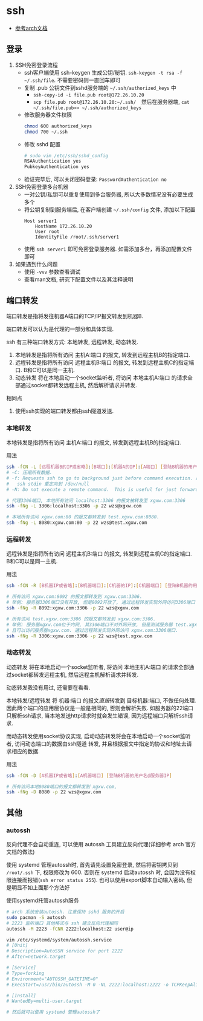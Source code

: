 # ssh
- [参考arch文档](https://wiki.archlinux.org/index.php/Secure_Shell_(简体中文))

## 登录
1. SSH免密登录流程
    - ssh客户端使用 ssh-keygen 生成公钥/秘钥. `ssh-keygen -t rsa -f ~/.ssh/file`. 不需要密码则一直回车即可
    - 复制 .pub 公钥文件到sshd服务端的 `~/.ssh/authorized_keys` 中
        - `ssh-copy-id -i file.pub root@172.26.10.20`
        - `scp file.pub root@172.26.10.20:~/.ssh/`　然后在服务器端, `cat ~/.ssh/file.pub>> ~/.ssh/authorized_keys`
    - 修改服务器文件权限
        ```Bash
        chmod 600 authorized_keys
        chmod 700 ~/.ssh
        ```
    - 修改 sshd 配置
        ```Bash
        # sudo vim /etc/ssh/sshd_config
        RSAAuthentication yes
        PubkeyAuthentication yes
        ```
    - 验证完毕后, 可以关闭密码登录: `PasswordAuthentication no`
2. SSH免密登录多台机器
    - 一对公钥/私钥可以重复使用到多台服务器, 所以大多数情况没有必要生成多个
    -  将公钥复制到服务端后, 在客户端创建 `~/.ssh/config` 文件, 添加以下配置
        ````
        Host server1
            HostName 172.26.10.20
            User root
            IdentityFile /root/.ssh/server1
        ````
    - 使用 `ssh server1` 即可免密登录服务器. 如需添加多台，再添加配置文件即可
3. 如果遇到什么问题
    - 使用 `-vvv` 参数查看调试
    - 查看man文档, 研究下配置文件以及其注释说明

## 端口转发
端口转发是指将发往机器A端口的TCP/IP报文转发到机器B.

端口转发可以认为是代理的一部分和具体实现.

ssh 有三种端口转发方式: 本地转发, 远程转发, 动态转发.
1. 本地转发是指将所有访问 主机A:端口 的报文, 转发到远程主机B的指定端口.
2. 远程转发是指将所有访问 远程主机B:端口 的报文, 转发到远程主机C的指定端口. B和C可以是同一主机.
3. 动态转发 将在本地启动一个socket监听者, 将访问 本地主机A:端口 的请求全部通过socket都转发远程主机,
  然后解析请求并转发.

相同点
1. 使用ssh实现的端口转发都由ssh隧道发送.

### 本地转发
本地转发是指将所有访问 主机A:端口 的报文, 转发到远程主机B的指定端口.

用法
```Bash
ssh -fCN -L [远程机器B的IP或省略]:[B端口]:[机器A的IP]:[A端口] [登陆B机器的用户名@服务器IP]
# -C: 压缩所有数据.
# -f: Requests ssh to go to background just before command execution. 即在执行命令前将ssh在后台执行. 会将
#   ssh stdin 重定向到 /dev/null
# -N: Do not execute a remote command.  This is useful for just forwarding ports

# 代理3306端口, 本地所有访问 localhost:3306 的报文被转发至 xgxw.com:3306
ssh -fNg -L 3306:localhost:3306 -p 22 wzs@xgxw.com

# 本地所有访问 xgxw.com:80 的报文都转发到 test.xgxw.com:8080.
ssh -fNg -L 8080:xgxw.com:80 -p 22 wzs@test.xgxw.com
```

### 远程转发
远程转发是指将所有访问 远程主机B:端口 的报文, 转发到远程主机C的指定端口. B和C可以是同一主机.

用法
```Bash
ssh -fCN -R [B机器IP或省略]:[B机器端口]:[C机器的IP]:[C机器端口] [登陆B机器的用户名@服务器IP]

# 所有访问 xgxw.com:8092 的报文都转发到 xgxw.com:3306.
# 举例: 服务器3306端口没有开放, 但是8092开放了, 通过远程转发实现外网访问3306端口
ssh -fNg -R 8092:xgxw.com:3306 -p 22 wzs@xgxw.com

# 所有访问 test.xgxw.com:3306 的报文都转发到 xgxw.com:3306.
# 举例: 服务器xgxw.com位于内网, 其3306端口不对外网开放, 但是测试服务器 test.xgxw.com 对外开放, 
# 且可以访问服务器xgxw.com. 通过远程转发实现外网访问 xgxw.com:3306端口.
ssh -fNg -R 3306:xgxw.com:3306 -p 22 wzs@test.xgxw.com
```

### 动态转发
动态转发 将在本地启动一个socket监听者, 将访问 本地主机A:端口 的请求全部通过socket都转发远程主机,
然后远程主机解析请求并转发.

动态转发我没有用过, 还需要在看看.

本地转发/远程转发 将 机器:端口 的报文*直接*转发到 目标机器:端口, 不做任何处理.
因此两个端口的应用层协议是一般是相同的, 否则会解析失败. 
如服务器的22端口只解析ssh请求, 当本地发送http请求时就会发生错误, 因为远程端口只解析ssh请求.

而动态转发使用socket协议实现, 启动动态转发将会在本地启动一个socket监听者, 访问动态端口的数据由ssh隧道
转发, 并且根据报文中指定的协议和地址去请求相应的数据.

用法
```Bash
ssh -fCN -D [A机器IP或省略]:[A机器端口] [登陆B机器的用户名@服务器IP]

# 所有访问本地8080端口的报文都转发到 xgxw.com,
ssh -fNg -D 8080 -p 22 wzs@xgxw.com
```

## 其他
### autossh
反向代理不会自动重连, 可以使用 autossh 工具建立反向代理(详细参考 arch 官方文档的做法)

使用 systemd 管理autossh时, 首先请先设置免密登录, 然后将密钥拷贝到 `/root/.ssh` 下, 权限修改为 600.
否则在 systemd 启动autossh 时, 会因为没有权限连接而报错(`ssh error status 255`).
也可以使用export脚本自动输入密码, 但是明显不如上面那个方法好

使用systemd托管autossh服务
```Bash
# arch 系统安装autossh. 注意保持 sshd 服务的开启
sudo pacman -S autossh
# 2223 监听端口 其他格式与 ssh 建立反向代理相同
autossh -M 2223 -fCNR 2222:localhost:22 user@ip

vim /etc/systemd/system/autossh.service
# [Unit]
# Description=AutoSSH service for port 2222
# After=network.target

# [Service]
# Type=forking
# Environment="AUTOSSH_GATETIME=0"
# ExecStart=/usr/bin/autossh -M 0 -NL 2222:localhost:2222 -o TCPKeepAlive=yes -i /root/.ssh/id_rsa foo@bar.com

# [Install]
# WantedBy=multi-user.target

# 然后就可以使用 systemd 管理autossh了
```

